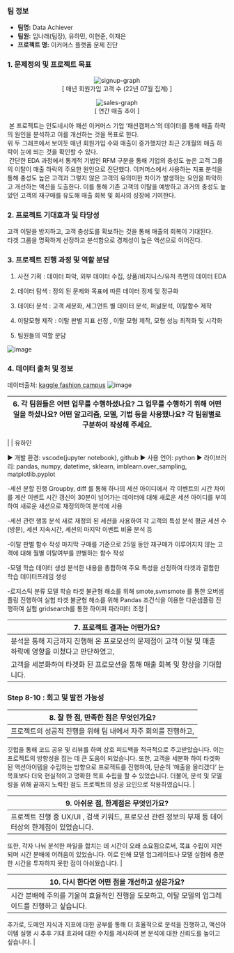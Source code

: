 ### 팀 정보
- **팀명:** Data Achiever
- **팀원:**  임나래(팀장), 유하민, 이현준, 이재은
- **프로젝트 명:** 이커머스 플랫폼 문제 진단


### 1. 문제정의 및 프로젝트 목표

<p align="center">
    <img src="https://github.com/hm98112/DataAchiever/assets/120023920/1e628dfa-5c0e-4e26-86e9-51f0084a12b5" alt="signup-graph"/><br/>
    [ 매년 회원가입 고객 수 (22년 07월 집계) ]
</p>
<p align="center">
  <img src="https://github.com/hm98112/DataAchiever/assets/120023920/aa5a3473-2c89-41a7-b06d-d59434ff43f9" alt="sales-graph"/><br/>
    [ 연간 매출 추이 ]
</p> 
&nbsp;본 프로젝트는 인도네시아 패션 이커머스 기업 ‘패션캠퍼스’의 데이터를 통해 매출 하락의 원인을 분석하고 이를 개선하는 것을 목표로 한다.<br/>
위 두 그래프에서 보이듯 매년 회원가입 수와 매출이 증가했지만 최근 2개월의 매출 하락이 눈에 띄는 것을 확인할 수 있다.<br/>
&nbsp;간단한 EDA 과정에서 통계적 기법인 RFM 구분을 통해 기업의 충성도 높은 고객 그룹의 이탈이 매출 하락의 주요한 원인으로 진단했다. 이커머스에서 사용하는 지표 분석을 통해 충성도 높은 고객과 그렇지 않은 고객의 유의미한 차이가 발생하는 요인을 파악하고 개선하는 액션을 도출한다.
이를 통해 기존 고객의 이탈을 예방하고 과거의 충성도 높았던 고객의 재구매를 유도해 매출 회복 및 회사의 성장에 기여한다.

### 2. 프로젝트 기대효과 및 타당성
고객 이탈을 방지하고, 고객 충성도를 확보하는 것을 통해 매출의 회복이 기대된다.<br/>
타겟 그룹을 명확하게 선정하고 분석함으로 경제성이 높은 액션으로 이어진다.<br/>

### 3. 프로젝트 진행 과정 및 역할 분담
1) 사전 기획 : 데이터 파악, 외부 데이터 수집, 상품/비지니스/유저 측면의 데이터 EDA<br/>
2) 데이터 탐색 : 정의 된 문제와 목표에 따른 데이터 정제 및 정규화<br/>
3) 데이터 분석 : 고객 세분화, 세그먼트 별 데이터 분석, 퍼널분석, 이탈함수 제작<br/>
4) 이탈모형 제작 : 이탈 판별 지표 선정 , 이탈 모형 제작, 모형 성능 최적화 및 시각화<br/>

5) 팀원들의 역할 분담<br/>

![image](https://github.com/hm98112/DataAchiever/assets/120023920/90bba0f4-8c60-4c21-9f23-792b4e661594)


### 4. 데이터 출처 및 정보
데이터출처: [kaggle fashion campus](https://www.kaggle.com/datasets/latifahhukma/fashion-campus)
![image](https://github.com/hm98112/DataAchiever/assets/120023920/308a3c12-37c9-421e-aa5f-55e074ff5eaa)




| 6. 각 팀원들은 어떤 업무를 수행하셨나요? 그 업무를 수행하기 위해 어떤 일을 하셨나요? 어떤 알고리즘, 모델, 기법 등을 사용했나요? 각 팀원별로 구분하여 작성해 주세요.   |
| --- |
|
| 유하민

▶ 개발 환경: vscode(jupyter notebook), github
▶ 사용 언어: python
▶ 라이브러리: pandas, numpy, datetime, sklearn, imblearn.over_sampling, matplotlib.pyplot

-세션 분할 진행
Groupby, diff 를 통해 하나의 세션 아이디에서 각 이벤트의 시간 차이를 계산
이벤트 시간 갱신이 30분이 넘어가는 데이터에 대해 새로운 세션 아이디를 부여하여 
새로운 새션으로 재정의하여 분석에 사용

-세션 관련 행동 분석
새로 재정의 된 세션을 사용하여 각 고객의 특성 분석
평균 세션 수(방문), 세션 지속시간, 세션의 마지막 이벤트 비율 분석 등

-이탈 판별 함수 작성
마지막 구매를 기준으로 25일 동안 재구매가 이루어지지 않는 고객에 대해 
월별 이탈여부를 판별하는 함수 작성

-모델 학습 데이터 생성
분석한 내용을 총합하여 주요 특성을 선정하여 타겟과 결합한 학습 데이터프레임 생성

-로지스틱 분류 모델 학습
타겟 불균형 해소를 위해 smote,svmsmote 를 통한 오버샘플링 진행하여 실험
타겟 불균형 해소를 위해 Pandas 조건식을 이용한 다운샘플링 진행하여 실험
gridsearch를 통한 하이퍼 파라미터 조정 |


| 7. 프로젝트 결과는 어떤가요?   |
| --- |
| 분석을 통해 지금까지 진행해 온 프로모션의 문제점이 고객 이탈 및 매출 하락에 영향을 미쳤다고 판단하였고, 
고객을 세분화하여 타겟화 된 프로모션을 통해 매출 회복 및 향상을 기대합니다. |

### Step 8-10 : 회고 및 발전 가능성

| 8. 잘 한 점, 만족한 점은 무엇인가요?  |
| --- |
| 프로젝트의 성공적 진행을 위해 팀 내에서 자주 회의를 진행하고, 
깃헙을 통해 코드 공유 및 리뷰를 하며 상호 피드백을 적극적으로 주고받았습니다. 
이는 프로젝트의 방향성을 잡는 데 큰 도움이 되었습니다. 
또한, 고객을 세분화 하여 타겟화 된 액션아이템을 수립하는 방향으로 프로젝트를 진행하여, 
단순히 ‘매출을 올리겠다’ 는 목표보다 더욱 현실적이고 명확한 목표 수립을 할 수 있었습니다. 
더불어, 분석 및 모델링을 위해 끝까지 노력한 점도 프로젝트의 성공 요인으로 작용하였습니다. |

| 9. 아쉬운 점, 한계점은 무엇인가요?  |
| --- |
| 프로젝트 진행 중 UX/UI , 검색 키워드, 프로모션 관련 정보의 부재 등 데이터상의 한계점이 있었습니다. 
또한, 각자 나눠 분석한 파일을 합치는 데 시간이 오래 소요됨으로써, 목표 수립이 지연되며 
시간 분배에 어려움이 있었습니다. 이로 인해 모델 업그레이드나 모델 실험에 충분한 시간을 투자하지 못한 점이 아쉬웠습니다. |

| 10. 다시 한다면 어떤 점을 개선하고 싶은가요?  |
| --- |
| 시간 분배에 주의를 기울여 효율적인 진행을 도모하고, 이탈 모델의 업그레이드를 진행하고 싶습니다. 
추가로, 도메인 지식과 지표에 대한 공부를 통해 더 효율적으로 분석을 진행하고, 
액션아이템 실행 시 추후 기대 효과에 대한 수치를 제시하여 본 분석에 대한 신뢰도를 높이고 싶습니다. |


